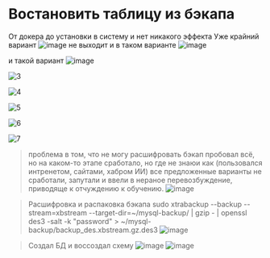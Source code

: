 # Востановить таблицу из бэкапа
От докера до установки в систему и нет никакого эффекта
Уже крайний вариант 
![image](https://github.com/user-attachments/assets/a5b48825-1a0c-4fd4-9391-07f1533f5e32)
не выходит и в таком варианте
![image](https://github.com/user-attachments/assets/ed7b6576-0ba5-4e71-a895-384c137814f3)

и такой вариант
![image](https://github.com/user-attachments/assets/a59ce85e-f69f-497b-bca0-3dc33993a42b)

![3](https://github.com/user-attachments/assets/51b5e35c-c42f-4526-8365-8ac07a712519)

![4](https://github.com/user-attachments/assets/022ddfb1-068f-42c1-a4df-52794857451a)

![5](https://github.com/user-attachments/assets/1fe3550f-a770-49ca-8b09-4f60bab2d6f6)

![6](https://github.com/user-attachments/assets/95ff5037-631f-4c8b-bfd1-8537c74d3c25)

![7](https://github.com/user-attachments/assets/a82ffd0d-c793-4533-ae26-445221a3f13e)

> проблема в том, что не могу расшифровать бэкап
> пробовал всё, но на каком-то этапе сработало, но где не знаюи как (пользовался интренетом, сайтами, хабром ИИ)
> все предложенные варианты не сработали, запутали и ввели в нераное перевозбуждение, приводяще к отчуждению к обучению.
![image](https://github.com/user-attachments/assets/5dd3d479-0a8c-45c4-94ea-aa1dd833909e)

> Расшифровка и распаковка бэкапа
> sudo xtrabackup --backup --stream=xbstream --target-dir=~/mysql-backup/ | gzip - | openssl des3 -salt -k "password" > ~/mysql-backup/backup_des.xbstream.gz.des3
![image](https://github.com/user-attachments/assets/73babe1e-c2ac-4fd0-a809-ee3efaba5aef)

> Создал БД и воссоздал схему
![image](https://github.com/user-attachments/assets/8a4130f9-b6e7-413e-86e3-c457faaff162)
![image](https://github.com/user-attachments/assets/a8055267-09a6-46de-9eb9-235735effb18)

